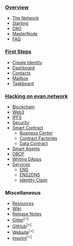 ### [Overview](/)
- [The Network](/doc/network)
- [Starting](/doc/starting)
- [DAO](/doc/dao)
- [MasterNode](/doc/masternode)
- [FAQ](/doc/faq)

### [First Steps](/tutorial/first-steps)
- [Create Identity](/tutorial/create-identity)
- [Dashboard](/tutorial/dashboard)
- [Contacts](/tutorial/contacts)
- [Mailbox](/tutorial/mailbox)
- [Taskboard](/tutorial/taskboard)

### [Hacking on evan.network](/dev/getting-started)
- [Blockchain](/dev/blockchain)
- [Web3](/dev/web3)
- [IPFS](/dev/ipfs)
- [Security](/dev/security)
- [Smart Contract](/dev/smart-contracts)
  - [Business Center](/dev/business-center)
  - [Contract Factories](/dev/contract-factories)
  - [Data Contract](/dev/data-contract)
- [Smart Agents](/dev/smart-agents)
- [DBCP](/dev/dbcp)
- [Writing DApps](/dev/dapps)
- [Services](/dev/services)
  - [ENS](/dev/ens)
  - [ENS2DNS](/dev/ens2dns)
  - [Identity Claim](/dev/identity-claims)

### Miscellaneous
- [Resources](/doc/urls)
- [Wiki](/doc/wiki)
- [Release Notes](/docs/releases)
- [Gitter](https://gitter.im/evannetwork)<sup>[+]</sup>
- [GitHub](https://github.com/evannetwork)<sup>[+]</sup>
- [Website](https://evan.network)<sup>[+]</sup>
- [Imprint](https://evan.network/imprint/)<sup>[+]</sup>
